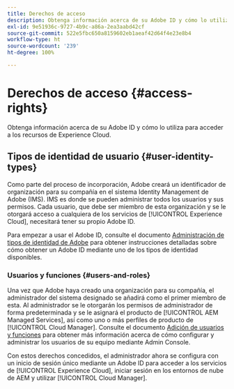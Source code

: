 ```yaml
---
title: Derechos de acceso
description: Obtenga información acerca de su Adobe ID y cómo lo utiliza para acceder a los recursos de Experience Cloud.
exl-id: 9e51936c-9727-4b9c-a86a-2ea3aabd42cf
source-git-commit: 522e5fbc650a8159602eb1aeaf42d64f4e23e8b4
workflow-type: ht
source-wordcount: '239'
ht-degree: 100%

---
```



# Derechos de acceso {#access-rights}

Obtenga información acerca de su Adobe ID y cómo lo utiliza para acceder a los recursos de Experience Cloud.

## Tipos de identidad de usuario {#user-identity-types}

Como parte del proceso de incorporación, Adobe creará un identificador de organización para su compañía en el sistema Identity Management de Adobe (IMS). IMS es donde se pueden administrar todos los usuarios y sus permisos. Cada usuario, que debe ser miembro de esta organización y se le otorgará acceso a cualquiera de los servicios de [!UICONTROL Experience Cloud], necesitará tener su propio Adobe ID.

Para empezar a usar el Adobe ID, consulte el documento [Administración de tipos de identidad de Adobe](https://helpx.adobe.com/es/enterprise/using/identity.html) para obtener instrucciones detalladas sobre cómo obtener un Adobe ID mediante uno de los tipos de identidad disponibles.

### Usuarios y funciones {#users-and-roles}

Una vez que Adobe haya creado una organización para su compañía, el administrador del sistema designado se añadirá como el primer miembro de esta. Al administrador se le otorgarán los permisos de administrador de forma predeterminada y se le asignará el producto de [!UICONTROL AEM Managed Services], así como uno o más perfiles de producto de [!UICONTROL Cloud Manager]. Consulte el documento [Adición de usuarios y funciones](/help/requirements/users-and-roles.md) para obtener más información acerca de cómo configurar y administrar los usuarios de su equipo mediante Admin Console.

Con estos derechos concedidos, el administrador ahora se configura con un inicio de sesión único mediante un Adobe ID para acceder a los servicios de [!UICONTROL Experience Cloud], iniciar sesión en los entornos de nube de AEM y utilizar [!UICONTROL Cloud Manager].
